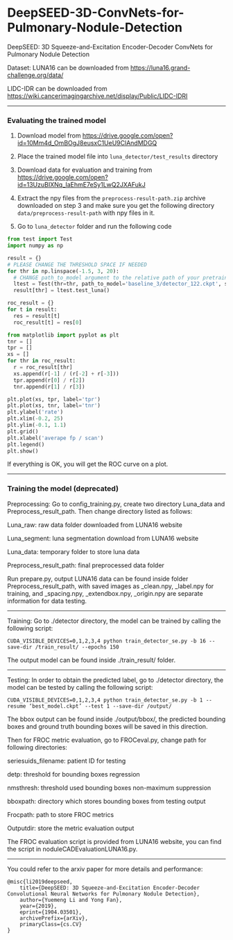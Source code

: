 # DeepSEED-3D-ConvNets-for-Pulmonary-Nodule-Detection
DeepSEED: 3D Squeeze-and-Excitation Encoder-Decoder ConvNets for Pulmonary Nodule Detection


Dataset:
LUNA16 can be downloaded from https://luna16.grand-challenge.org/data/

LIDC-IDR can be downloaded from https://wiki.cancerimagingarchive.net/display/Public/LIDC-IDRI

-------------------------------------------------------------
### Evaluating the trained model

1. Download model from https://drive.google.com/open?id=10Mm4d_OmBOgJ8eusxC1UeU9ClAndMDGQ

2. Place the trained model file into `luna_detector/test_results` directory

3. Download data for evaluation and training from https://drive.google.com/open?id=13UzuBIXNq_IaEhmE7eSy1LwQ2JXAFukJ

4. Extract the npy files from the `preprocess-result-path.zip` archive downloaded on step 3 and make sure you get the following 
directory `data/preprocess-result-path` with npy files in it. 

5. Go to `luna_detector` folder and run the following code
```python
from test import Test
import numpy as np

result = {}
# PLEASE CHANGE THE THRESHOLD SPACE IF NEEDED
for thr in np.linspace(-1.5, 3, 20):
  # CHANGE path_to_model argument to the relative path of your pretrained model in test_results folder
  ltest = Test(thr=thr, path_to_model='baseline_3/detector_122.ckpt', start=-70, end=0)
  result[thr] = ltest.test_luna()

roc_result = {}
for t in result:
  res = result[t]
  roc_result[t] = res[0]

from matplotlib import pyplot as plt
tnr = []
tpr = []
xs = []
for thr in roc_result:
  r = roc_result[thr]
  xs.append(r[-1] / (r[-2] + r[-3]))
  tpr.append(r[0] / r[2])
  tnr.append(r[1] / r[3])

plt.plot(xs, tpr, label='tpr')
plt.plot(xs, tnr, label='tnr')
plt.ylabel('rate')
plt.xlim(-0.2, 25)
plt.ylim(-0.1, 1.1)
plt.grid()
plt.xlabel('averape fp / scan')
plt.legend()
plt.show()
```

If everything is OK, you will get the ROC curve on a plot.

-------------------------------------------------------------
### Training the model (deprecated)

Preprocessing:
Go to config_training.py, create two directory Luna_data and Preprocess_result_path. Then change directory listed as follows:

Luna_raw: raw data folder downloaded from LUNA16 website

Luna_segment: luna segmentation download from LUNA16 website

Luna_data: temporary folder to store luna data

Preprocess_result_path: final preprocessed data folder

Run prepare.py, output LUNA16 data can be found inside folder Preprocess_result_path, with saved images as _clean.npy, _label.npy for training, and _spacing.npy, _extendbox.npy, _origin.npy are separate information for data testing.



-------------------------------------------------------------
Training:
Go to ./detector directory, the model can be trained by calling the following script:

	CUDA_VISIBLE_DEVICES=0,1,2,3,4 python train_detector_se.py -b 16 --save-dir /train_result/ --epochs 150

The output model can be found inside ./train_result/ folder.



-------------------------------------------------------------
Testing:
In order to obtain the predicted label, go to ./detector directory, the model can be tested by calling the following script:

	CUDA_VISIBLE_DEVICES=0,1,2,3,4 python train_detector_se.py -b 1 --resume ‘best_model.ckpt’ --test 1 --save-dir /output/

The bbox output can be found inside ./output/bbox/, the predicted bounding boxes and ground truth bounding boxes will be saved in this direction.

Then for FROC metric evaluation, go to FROCeval.py, change path for following directories:

seriesuids_filename: patient ID for testing

detp: threshold for bounding boxes regression

nmsthresh: threshold used bounding boxes non-maximum suppression

bboxpath: directory which stores bounding boxes from testing output

Frocpath: path to store FROC metrics

Outputdir: store the metric evaluation output

The FROC evaluation script is provided from LUNA16 website, you can find the script in noduleCADEvaluationLUNA16.py. 

---------------------------------------------------------------

You could refer to the arxiv paper for more details and performance:

	@misc{li2019deepseed,
	    title={DeepSEED: 3D Squeeze-and-Excitation Encoder-Decoder Convolutional Neural Networks for Pulmonary Nodule Detection},
	    author={Yuemeng Li and Yong Fan},
	    year={2019},
	    eprint={1904.03501},
	    archivePrefix={arXiv},
	    primaryClass={cs.CV}
	}
